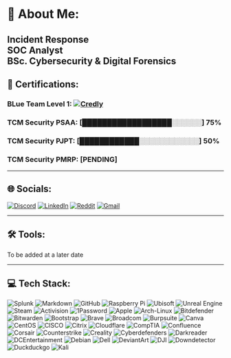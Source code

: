 # 💫 About Me:<br>
Incident Response<br>
SOC Analyst<br>
BSc. Cybersecurity & Digital Forensics
---
## 🪪 Certifications:
### BLue Team Level 1: [![Credly](https://img.shields.io/badge/Achieved-blue?style=for-the-badge)](https://www.credly.com/badges/29026b4b-6ad7-41df-ace3-3b2d52b50838/linked_in?t=sent2g)<br>
### TCM Security PSAA: [██████████████████░░░░░░] 75%
### TCM Security PJPT: [████████████░░░░░░░░░░░░] 50%
### TCM Security PMRP: [PENDING]
---
## 🌐 Socials:
[![Discord](https://img.shields.io/badge/Discord-%237289DA.svg?style=for-the-badge&logo=discord&logoColor=white)](https://discord.gg/http://discordapp.com/users/merta12300) [![LinkedIn](https://img.shields.io/badge/LinkedIn-%230077B5.svg?style=for-the-badge&logo=linkedin&logoColor=white)](https://linkedin.com/in/luke-mckeever-527b2018a) [![Reddit](https://img.shields.io/badge/Reddit-FF4500?style=for-the-badge&logo=reddit&logoColor=white)](https://www.reddit.com/user/Merta123000) [![Gmail](https://img.shields.io/badge/Gmail-FF4500?style=for-the-badge&logo=gmail&logoColor=white)](mailto:lukemckeever12@gmail.com)

---
## 🛠️ Tools:
To be added at a later date

---
## 💻 Tech Stack:
![Splunk](https://img.shields.io/badge/splunk-%23000000.svg?style=for-the-badge&logo=splunk&logoColor=white) ![Markdown](https://img.shields.io/badge/markdown-%23000000.svg?style=for-the-badge&logo=markdown&logoColor=white) ![GitHub](https://img.shields.io/badge/github-%23121011.svg?style=for-the-badge&logo=github&logoColor=white) ![Raspberry Pi](https://img.shields.io/badge/-Raspberry_Pi-C51A4A?style=for-the-badge&logo=Raspberry-Pi) ![Ubisoft](https://img.shields.io/badge/Ubisoft-%23F5F5F5.svg?style=for-the-badge&logo=Ubisoft&logoColor=black) ![Unreal Engine](https://img.shields.io/badge/unrealengine-%23313131.svg?style=for-the-badge&logo=unrealengine&logoColor=white) ![Steam](https://img.shields.io/badge/steam-%23000000.svg?style=for-the-badge&logo=steam&logoColor=white) ![Activision](https://img.shields.io/badge/activision-%23000000.svg?style=for-the-badge&logo=activision&logoColor=white) ![1Password](https://img.shields.io/badge/1Password-blue?style=for-the-badge&logo=1password&logoColor=white) ![Apple](https://img.shields.io/badge/Apple-%23000000.svg?style=for-the-badge&logo=apple&logoColor=white) ![Arch-Linux](https://img.shields.io/badge/Arch--Linux-%23FFFFFF.svg?style=for-the-badge&logo=archlinux&logoColor=blue) ![Bitdefender](https://img.shields.io/badge/Bitdefender-%23FFFFFF.svg?style=for-the-badge&logo=bitdefender&logoColor=blue) ![Bitwarden](https://img.shields.io/badge/Bitwarden-%23FFFFFF.svg?style=for-the-badge&logo=bitwarden&logoColor=blue) ![Bootstrap](https://img.shields.io/badge/Bootstrap-%23563d7c.svg?style=for-the-badge&logo=bootstrap&logoColor=white) ![Brave](https://img.shields.io/badge/Brave-%23FFFFFF.svg?style=for-the-badge&logo=brave&logoColor=FB542B) ![Broadcom](https://img.shields.io/badge/Broadcom-%23FFFFFF.svg?style=for-the-badge&logo=broadcom&logoColor=red) ![Burpsuite](https://img.shields.io/badge/Burpsuite-%23FFFFFF.svg?style=for-the-badge&logo=burpsuite&logoColor=FB542B) ![Canva](https://img.shields.io/badge/Canva-%23FFFFFF.svg?style=for-the-badge&logo=canva&logoColor=blue) ![CentOS](https://img.shields.io/badge/CentOS-%23932178.svg?style=for-the-badge&logo=centos&logoColor=white) ![CISCO](https://img.shields.io/badge/CISCO-%23FFFFFF.svg?style=for-the-badge&logo=cisco&logoColor=brightblue) ![Citrix](https://img.shields.io/badge/Citrix-%23FFFFFF.svg?style=for-the-badge&logo=citrix&logoColor=black) ![Cloudflare](https://img.shields.io/badge/Cloudflare-%23FFFFFF.svg?style=for-the-badge&logo=cloudflare&logoColor=F48120) ![CompTIA](https://img.shields.io/badge/CompTIA-%23FFFFFF.svg?style=for-the-badge&logo=comptia&logoColor=red) ![Confluence](https://img.shields.io/badge/Confluence-%23FFFFFF.svg?style=for-the-badge&logo=confluence&logoColor=blue) ![Corsair](https://img.shields.io/badge/Corsair-%23000000.svg?style=for-the-badge&logo=corsair&logoColor=white) ![Counterstrike](https://img.shields.io/badge/Counter--Strike-%23FFFFFF.svg?style=for-the-badge&logo=counterstrike&logoColor=black) ![Creality](https://img.shields.io/badge/Creality-%23FFFFFF.svg?style=for-the-badge&logo=creality&logoColor=darkgreen) ![Cyberdefenders](https://img.shields.io/badge/Cyber--Defense-%23335EEA.svg?style=for-the-badge&logo=cyberdefenders&logoColor=White) ![Darkreader](https://img.shields.io/badge/Darkreader-%23000000.svg?style=for-the-badge&logo=darkreader&logoColor=white) ![DCEntertainment](https://img.shields.io/badge/Detective--Comics-%230078F0.svg?style=for-the-badge&logo=dcentertainment&logoColor=White) ![Debian](https://img.shields.io/badge/Debian-%23A81D33.svg?style=for-the-badge&logo=debian&logoColor=white) ![Dell](https://img.shields.io/badge/Dell-%23007DB8.svg?style=for-the-badge&logo=dell&logoColor=white) ![DeviantArt](https://img.shields.io/badge/Deviant--art-%2305CC47.svg?style=for-the-badge&logo=deviantart&logoColor=white) ![DJI](https://img.shields.io/badge/DJI-%23000000.svg?style=for-the-badge&logo=dji&logoColor=White) ![Downdetector](https://img.shields.io/badge/Downdetector-%23FF160A.svg?style=for-the-badge&logo=downdetector&logoColor=White) ![Duckduckgo](https://img.shields.io/badge/Duck--Duck--Go-%23DE5833.svg?style=for-the-badge&logo=duckduckgo&logoColor=white) ![Kali](https://img.shields.io/badge/Kali-%23557C94.svg?style=for-the-badge&logo=kalilinux&logoColor=white)

